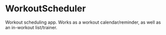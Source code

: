 WorkoutScheduler
================

Workout scheduling app. Works as a workout calendar/reminder, as well as an in-workout list/trainer.
